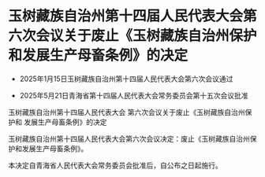 # 玉树藏族自治州第十四届人民代表大会第六次会议关于废止《玉树藏族自治州保护和发展生产母畜条例》的决定

- 2025年1月15日玉树藏族自治州第十四届人民代表大会第六次会议通过

- 2025年5月21日青海省第十四届人民代表大会常务委员会第十五次会议批准

<!-- INFO END -->

玉树藏族自治州第十四届人民代表大会 第六次会议关于废止《玉树藏族自治州保护和 发展生产母畜条例》的决定

玉树藏族自治州第十四届人民代表大会第六次会议决定：废止《玉树藏族自治州保护和发展生产母畜条例》。

本决定自青海省人民代表大会常务委员会批准后，自公布之日起施行。
